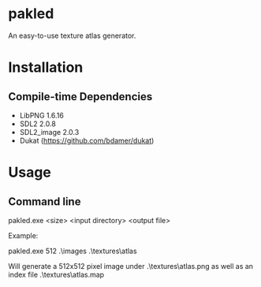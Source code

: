 # pakled
An easy-to-use texture atlas generator.

# Installation

## Compile-time Dependencies
* LibPNG 1.6.16
* SDL2 2.0.8
* SDL2_image 2.0.3
* Dukat (https://github.com/bdamer/dukat)

# Usage

## Command line

pakled.exe &lt;size&gt; &lt;input directory&gt; &lt;output file&gt;

Example:

pakled.exe 512 .\images .\textures\atlas

Will generate a 512x512 pixel image under .\textures\atlas.png as well as an index file .\textures\atlas.map

